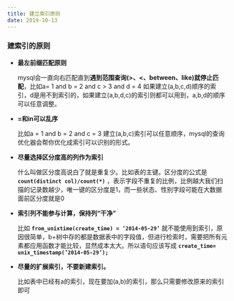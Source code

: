 ```yaml
---
title: 建立索引原则
date: 2019-10-13
---
```

### 建索引的原则

- **最左前缀匹配原则**

  mysql会一直向右匹配直到**遇到范围查询(>、<、between、like)就停止匹配**，比如a= 1 and b = 2 and c > 3 and d = 4 如果建立(a,b,c,d)顺序的索引，d是用不到索引的，如果建立(a,b,d,c)的索引则都可以用到，a,b,d的顺序可以任意调整。

- **=和in可以乱序**

  比如a = 1 and b = 2 and c = 3 建立(a,b,c)索引可以任意顺序，mysql的查询优化器会帮你优化成索引可以识别的形式。

- **尽量选择区分度高的列作为索引**

  什么叫做区分度高说白了就是重复少。比如表的主键。区分度的公式是 **`count(distinct col)/count(*)`** ，表示字段不重复的比例，比例越大我们扫描的记录数越少，唯一键的区分度是1，而一些状态、性别字段可能在大数据面前区分度就是0

- **索引列不能参与计算，保持列“干净”**

  比如 **`from_unixtime(create_time) = ’2014-05-29’`** 就不能使用到索引，原因很简单，b+树中存的都是数据表中的字段值，但进行检索时，需要把所有元素都应用函数才能比较，显然成本太大。所以语句应该写成 **`create_time= unix_timestamp(’2014-05-29’);`** 

- **尽量的扩展索引，不要新建索引。**

  比如表中已经有a的索引，现在要加(a,b)的索引，那么只需要修改原来的索引即可

